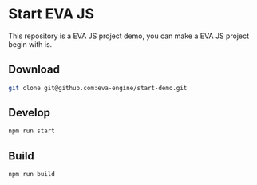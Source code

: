 # Start EVA JS

This repository is a EVA JS project demo, you can make a EVA JS project begin with is.

## Download
```bash
git clone git@github.com:eva-engine/start-demo.git
```

## Develop
```bash
npm run start
```

## Build
```bash
npm run build
```
